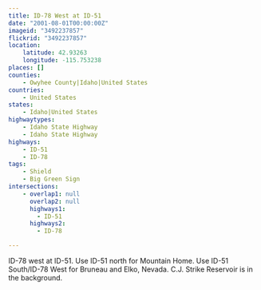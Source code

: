 ```yaml
---
title: ID-78 West at ID-51
date: "2001-08-01T00:00:00Z"
imageid: "3492237857"
flickrid: "3492237857"
location:
    latitude: 42.93263
    longitude: -115.753238
places: []
counties:
    - Owyhee County|Idaho|United States
countries:
    - United States
states:
    - Idaho|United States
highwaytypes:
    - Idaho State Highway
    - Idaho State Highway
highways:
    - ID-51
    - ID-78
tags:
    - Shield
    - Big Green Sign
intersections:
    - overlap1: null
      overlap2: null
      highways1:
        - ID-51
      highways2:
        - ID-78

---
```

ID-78 west at ID-51.  Use ID-51 north for Mountain Home.  Use ID-51 South/ID-78 West for Bruneau and Elko, Nevada.  C.J. Strike Reservoir is in the background.